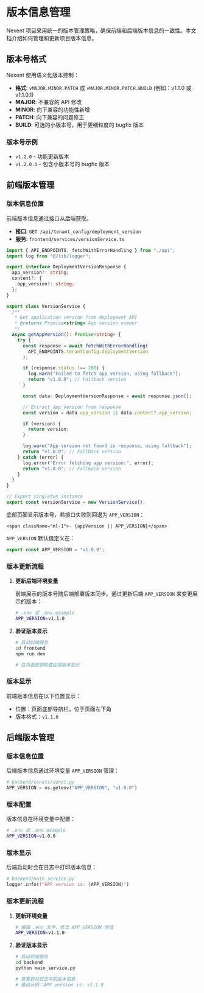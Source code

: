 # 版本信息管理

Nexent 项目采用统一的版本管理策略，确保前端和后端版本信息的一致性。本文档介绍如何管理和更新项目版本信息。

## 版本号格式

Nexent 使用语义化版本控制：

- **格式**: `vMAJOR.MINOR.PATCH` 或 `vMAJOR.MINOR.PATCH.BUILD` (例如：v1.1.0 或 v1.1.0.1)
- **MAJOR**: 不兼容的 API 修改
- **MINOR**: 向下兼容的功能性新增
- **PATCH**: 向下兼容的问题修正
- **BUILD**: 可选的小版本号，用于更细粒度的 bugfix 版本

### 版本号示例

- `v1.2.0` - 功能更新版本
- `v1.2.0.1` - 包含小版本号的 bugfix 版本

## 前端版本管理

### 版本信息位置

前端版本信息通过接口从后端获取。

- **接口**: `GET /api/tenant_config/deployment_version`
- **服务**: `frontend/services/versionService.ts`

```startLine:endLine:nexent/frontend/services/versionService.ts
import { API_ENDPOINTS, fetchWithErrorHandling } from "./api";
import log from "@/lib/logger";

export interface DeploymentVersionResponse {
  app_version?: string;
  content?: {
    app_version?: string;
  };
}

export class VersionService {
  /**
   * Get application version from deployment API
   * @returns Promise<string> App version number
   */
  async getAppVersion(): Promise<string> {
    try {
      const response = await fetchWithErrorHandling(
        API_ENDPOINTS.tenantConfig.deploymentVersion
      );

      if (response.status !== 200) {
        log.warn("Failed to fetch app version, using fallback");
        return "v1.0.0"; // Fallback version
      }

      const data: DeploymentVersionResponse = await response.json();

      // Extract app_version from response
      const version = data.app_version || data.content?.app_version;

      if (version) {
        return version;
      }

      log.warn("App version not found in response, using fallback");
      return "v1.0.0"; // Fallback version
    } catch (error) {
      log.error("Error fetching app version:", error);
      return "v1.0.0"; // Fallback version
    }
  }
}

// Export singleton instance
export const versionService = new VersionService();
```

底部页脚显示版本号，若接口失败则回退为 `APP_VERSION`：

```startLine:endLine:nexent/frontend/app/[locale]/page.tsx
<span className="ml-1">· {appVersion || APP_VERSION}</span>
```

`APP_VERSION` 默认值定义在：

```startLine:endLine:nexent/frontend/const/constants.ts
export const APP_VERSION = "v1.0.0";
```

### 版本更新流程

1. **更新后端环境变量**

   前端展示的版本号随后端部署版本同步。通过更新后端 `APP_VERSION` 来变更展示的版本：

   ```bash
   # .env 或 .env.example
   APP_VERSION=v1.1.0
   ```

2. **验证版本显示**

   ```bash
   # 启动前端服务
   cd frontend
   npm run dev

   # 在页面底部检查应用版本显示
   ```

### 版本显示

前端版本信息在以下位置显示：

- 位置：页面底部导航栏，位于页面左下角
- 版本格式：`v1.1.0`

## 后端版本管理

### 版本信息位置

后端版本信息通过环境变量 `APP_VERSION` 管理：

```python
# backend/consts/const.py
APP_VERSION = os.getenv("APP_VERSION", "v1.0.0")
```

### 版本配置

版本信息在环境变量中配置：

```bash
# .env 或 .env.example
APP_VERSION=v1.0.0
```

### 版本显示

后端启动时会在日志中打印版本信息：

```python
# backend/main_service.py
logger.info(f"APP version is: {APP_VERSION}")
```

### 版本更新流程

1. **更新环境变量**

   ```bash
   # 编辑 .env 文件，修改 APP_VERSION 的值
   APP_VERSION=v1.1.0
   ```

2. **验证版本显示**

   ```bash
   # 启动后端服务
   cd backend
   python main_service.py

   # 查看启动日志中的版本信息
   # 输出示例：APP version is: v1.1.0
   ```
